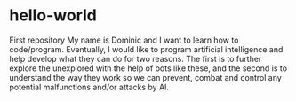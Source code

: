 # hello-world
First repository
My name is Dominic and I want to learn how to code/program. Eventually, I would like to program artificial intelligence and help develop what they can do for two reasons. The first is to further explore the unexplored with the help of bots like these, and the second is to understand the way they work so we can prevent, combat and control any potential malfunctions and/or attacks by AI.
